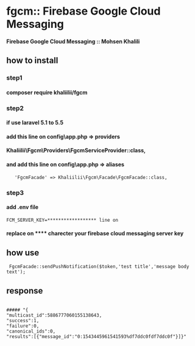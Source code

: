 # fgcm:: Firebase Google Cloud Messaging
#### Firebase Google Cloud Messaging :: Mohsen Khalili

## how to install
### step1

#### composer require khaliilii/fgcm

### step2

#### if use laravel 5.1 to 5.5

#### add this line on config\app.php => providers
 
#### Khaliilii\Fgcm\Providers\FgcmServiceProvider::class,

#### and add this line on config\app.php => aliases
```
   'FgcmFacade' => Khaliilii\Fgcm\Facade\FgcmFacade::class,
````

### step3

#### add .env file
```
FCM_SERVER_KEY=****************** line on 
```
#### replace on **** charecter your firebase cloud messaging server key


## how use
```
 FgcmFacade::sendPushNotification($token,'test title','message body text');
 ```
 ## response
```

##### "{
"multicast_id":5886777060155138643,
"success":1,
"failure":0,
"canonical_ids":0,
"results":[{"message_id":"0:1543445961541593%df7ddc0fdf7ddc0f"}]}"
```

